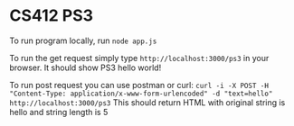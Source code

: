 # CS412 PS3

To run program locally, run `node app.js`

To run the get request simply type `http://localhost:3000/ps3` in your browser. It should show PS3 hello world!

To run post request you can use postman or curl: 
`curl -i -X POST -H "Content-Type: application/x-www-form-urlencoded" -d "text=hello" http://localhost:3000/ps3`
This should return HTML with original string is hello and string length is 5
